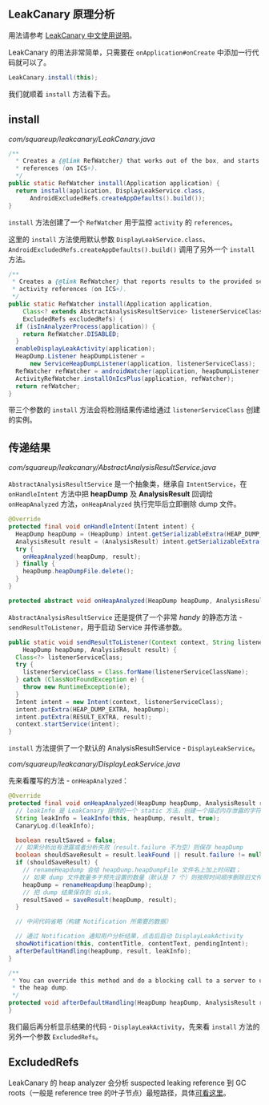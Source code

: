 LeakCanary 原理分析
---

用法请参考 [LeakCanary 中文使用说明](http://www.liaohuqiu.net/cn/posts/leak-canary-read-me/)。

LeakCanary 的用法非常简单，只需要在 `onApplication#onCreate` 中添加一行代码就可以了。

```java
LeakCanary.install(this);
```

我们就顺着 `install` 方法看下去。

install
---

*com/squareup/leakcanary/LeakCanary.java*

```java
/**
  * Creates a {@link RefWatcher} that works out of the box, and starts watching activity
  * references (on ICS+).
  */
public static RefWatcher install(Application application) {
  return install(application, DisplayLeakService.class,
      AndroidExcludedRefs.createAppDefaults().build());
}
```

`install` 方法创建了一个 `RefWatcher` 用于监控 `activity` 的 `references`。

这里的 `install` 方法使用默认参数 `DisplayLeakService.class`、`AndroidExcludedRefs.createAppDefaults().build()` 调用了另外一个 `install` 方法。

```java
/**
 * Creates a {@link RefWatcher} that reports results to the provided service, and starts watching
 * activity references (on ICS+).
 */
public static RefWatcher install(Application application,
    Class<? extends AbstractAnalysisResultService> listenerServiceClass,
    ExcludedRefs excludedRefs) {
  if (isInAnalyzerProcess(application)) {
    return RefWatcher.DISABLED;
  }
  enableDisplayLeakActivity(application);
  HeapDump.Listener heapDumpListener =
      new ServiceHeapDumpListener(application, listenerServiceClass);
  RefWatcher refWatcher = androidWatcher(application, heapDumpListener, excludedRefs);
  ActivityRefWatcher.installOnIcsPlus(application, refWatcher);
  return refWatcher;
}
```

带三个参数的 `install` 方法会将检测结果传递给通过 `listenerServiceClass` 创建的实例。

传递结果
---

*com/squareup/leakcanary/AbstractAnalysisResultService.java*

`AbstractAnalysisResultService` 是一个抽象类，继承自 `IntentService`，在 `onHandleIntent` 方法中把 **heapDump** 及 **AnalysisResult** 回调给 `onHeapAnalyzed` 方法，`onHeapAnalyzed` 执行完毕后立即删除 dump 文件。

```java
@Override
protected final void onHandleIntent(Intent intent) {
  HeapDump heapDump = (HeapDump) intent.getSerializableExtra(HEAP_DUMP_EXTRA);
  AnalysisResult result = (AnalysisResult) intent.getSerializableExtra(RESULT_EXTRA);
  try {
    onHeapAnalyzed(heapDump, result);
  } finally {
    heapDump.heapDumpFile.delete();
  }
}

protected abstract void onHeapAnalyzed(HeapDump heapDump, AnalysisResult result);
```

`AbstractAnalysisResultService` 还是提供了一个非常 *handy* 的静态方法 - `sendResultToListener`，用于启动 Service 并传递参数。

```java
public static void sendResultToListener(Context context, String listenerServiceClassName,
    HeapDump heapDump, AnalysisResult result) {
  Class<?> listenerServiceClass;
  try {
    listenerServiceClass = Class.forName(listenerServiceClassName);
  } catch (ClassNotFoundException e) {
    throw new RuntimeException(e);
  }
  Intent intent = new Intent(context, listenerServiceClass);
  intent.putExtra(HEAP_DUMP_EXTRA, heapDump);
  intent.putExtra(RESULT_EXTRA, result);
  context.startService(intent);
}
```

`install` 方法提供了一个默认的 AnalysisResultService - `DisplayLeakService`。

*com/squareup/leakcanary/DisplayLeakService.java*

先来看覆写的方法 - `onHeapAnalyzed`：

```java
@Override
protected final void onHeapAnalyzed(HeapDump heapDump, AnalysisResult result) {
  // leakInfo 是 LeakCanary 提供的一个 static 方法，创建一个描述内存泄露的字符串
  String leakInfo = leakInfo(this, heapDump, result, true);
  CanaryLog.d(leakInfo);

  boolean resultSaved = false;
  // 如果分析出有泄露或者分析失败（result.failure 不为空）则保存 heapDump
  boolean shouldSaveResult = result.leakFound || result.failure != null;
  if (shouldSaveResult) {
    // renameHeapdump 会给 heapDump.heapDumpFile 文件名上加上时间戳；
    // 如果 dump 文件数量多于预先设置的数量（默认是 7 个）则按照时间顺序删除旧文件。
    heapDump = renameHeapdump(heapDump);
    // 把 dump 结果保存到 disk。
    resultSaved = saveResult(heapDump, result);
  }

  // 中间代码省略（构建 Notification 所需要的数据）

  // 通过 Notification 通知用户分析结果，点击后启动 DisplayLeakActivity
  showNotification(this, contentTitle, contentText, pendingIntent);
  afterDefaultHandling(heapDump, result, leakInfo);
}

/**
 * You can override this method and do a blocking call to a server to upload the leak trace and
 * the heap dump.
 */
protected void afterDefaultHandling(HeapDump heapDump, AnalysisResult result, String leakInfo) {
}
```

我们最后再分析显示结果的代码 - `DisplayLeakActivity`，先来看 `install` 方法的另外一个参数 `ExcludedRefs`。

ExcludedRefs
---

LeakCanary 的 heap analyzer 会分析 suspected leaking reference 到 GC roots（一般是 reference tree 的叶子节点）最短路径，具体[可看这里](http://stackoverflow.com/questions/6366211/what-are-the-roots)。
